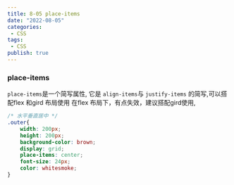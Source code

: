 ```yaml
---
title: 8-05 place-items
date: "2022-08-05"
categories:
 - CSS
tags:
 - CSS
publish: true
---
```


### place-items
`place-items`是一个简写属性, 它是 `align-items`与 `justify-items` 的简写,可以搭配flex 和gird 布局使用
在flex 布局下，有点失效，建议搭配gird使用,

```css
/* 水平垂直居中 */
.outer{
    width: 200px;
    height: 200px;
    background-color: brown;
    display: grid;
    place-items: center;
    font-size: 24px;
    color: whitesmoke;
}
```